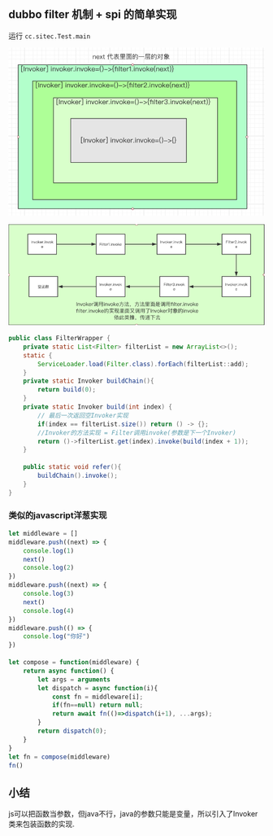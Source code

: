 ## dubbo filter 机制 + spi 的简单实现

运行 `cc.sitec.Test.main`



![img1](doc/img1.png)

![img1](doc/img2.png)

```java
public class FilterWrapper {
    private static List<Filter> filterList = new ArrayList<>();
    static {
        ServiceLoader.load(Filter.class).forEach(filterList::add);
    }
    private static Invoker buildChain(){
        return build(0);
    }
    private static Invoker build(int index) {
        // 最后一次返回空Invoker实现
        if(index == filterList.size()) return () -> {};
        //Invoker的方法实现 = Filter调用invoke(参数是下一个Invoker)
        return ()->filterList.get(index).invoke(build(index + 1));
    }

    public static void refer(){
        buildChain().invoke();
    }
}
```


### 类似的javascript洋葱实现

```js
let middleware = []
middleware.push((next) => {
	console.log(1)
	next()
	console.log(2)
})
middleware.push((next) => {
	console.log(3)
	next()
	console.log(4)
})
middleware.push(() => {
    console.log("你好")
})

let compose = function(middleware) {
    return async function() {
        let args = arguments
        let dispatch = async function(i){
            const fn = middleware[i];
            if(fn==null) return null;
            return await fn(()=>dispatch(i+1), ...args);
        }
        return dispatch(0);
    }
}
let fn = compose(middleware)
fn()
```

##  小结
js可以把函数当参数，但java不行，java的参数只能是变量，所以引入了Invoker类来包装函数的实现.